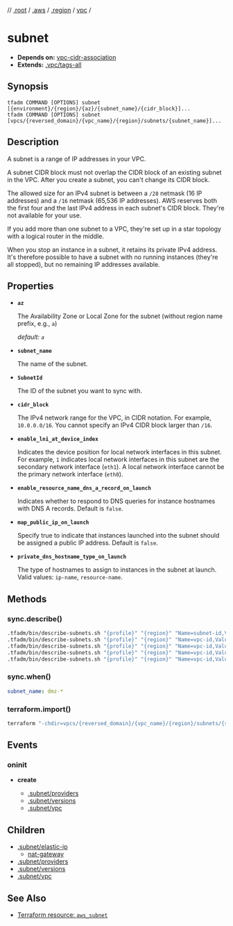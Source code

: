 // [.root] / [.aws] / [.region] / [vpc] /

# subnet

- **Depends on:** [vpc-cidr-association](vpc-cidr-association.md)
- **Extends:** [.vpc/tags-all](.vpc/tags-all.md)

## Synopsis

```
tfadm COMMAND [OPTIONS] subnet [{environment}/{region}/{az}/{subnet_name}/{cidr_block}]...
tfadm COMMAND [OPTIONS] subnet [vpcs/{reversed_domain}/{vpc_name}/{region}/subnets/{subnet_name}]...
```

## Description

A subnet is a range of IP addresses in your VPC.

A subnet CIDR block must not overlap the CIDR block of an existing subnet in the VPC. After you create a subnet, you can't change its CIDR block.

The allowed size for an IPv4 subnet is between a `/28` netmask (16 IP addresses) and a `/16` netmask (65,536 IP addresses). AWS reserves both the first four and the last IPv4 address in each subnet's CIDR block. They're not available for your use.

If you add more than one subnet to a VPC, they're set up in a star topology with a logical router in the middle.

When you stop an instance in a subnet, it retains its private IPv4 address. It's therefore possible to have a subnet with no running instances (they're all stopped), but no remaining IP addresses available.

## Properties

- **`az`**

  The Availability Zone or Local Zone for the subnet (without region name prefix, e.g., `a`)

  *default: `a`*

- **`subnet_name`**

  The name of the subnet.

- **`SubnetId`**

  The ID of the subnet you want to sync with.

- **`cidr_block`**

  The IPv4 network range for the VPC, in CIDR notation. For example, `10.0.0.0/16`. You cannot specify an IPv4 CIDR block larger than `/16`.

- **`enable_lni_at_device_index`**

  Indicates the device position for local network interfaces in this subnet. For example, `1` indicates local network interfaces in this subnet are the secondary network interface (`eth1`). A local network interface cannot be the primary network interface (`eth0`).

- **`enable_resource_name_dns_a_record_on_launch`**

  Indicates whether to respond to DNS queries for instance hostnames with DNS A records. Default is `false`.

- **`map_public_ip_on_launch`**

  Specify true to indicate that instances launched into the subnet should be assigned a public IP address. Default is `false`.

- **`private_dns_hostname_type_on_launch`**

  The type of hostnames to assign to instances in the subnet at launch. Valid values: `ip-name`, `resource-name`.

## Methods

### sync.describe()

```bash
.tfadm/bin/describe-subnets.sh "{profile}" "{region}" "Name=subnet-id,Values={SubnetId}" "Name=tag-key,Values=Name" "Name=ipv6-native,Values=false" || \
.tfadm/bin/describe-subnets.sh "{profile}" "{region}" "Name=vpc-id,Values={VpcId}" "Name=tag:Name,Values={subnet_name}" "Name=availability-zone,Values={availability_zone}" "Name=ipv6-native,Values=false" || \
.tfadm/bin/describe-subnets.sh "{profile}" "{region}" "Name=vpc-id,Values={VpcId}" "Name=tag:Name,Values={subnet_name}" "Name=ipv6-native,Values=false" || \
.tfadm/bin/describe-subnets.sh "{profile}" "{region}" "Name=vpc-id,Values={VpcId}" "Name=availability-zone,Values={availability_zone}" "Name=tag-key,Values=Name" "Name=ipv6-native,Values=false" || \
.tfadm/bin/describe-subnets.sh "{profile}" "{region}" "Name=vpc-id,Values={VpcId}" "Name=tag-key,Values=Name" "Name=ipv6-native,Values=false"
```

### sync.when()

```yaml
subnet_name: dmz-*
```

### terraform.import()

```bash
terraform "-chdir=vpcs/{reversed_domain}/{vpc_name}/{region}/subnets/{subnet_name}" import "-input=false" "aws_subnet.{subnet_id_}" "{SubnetId}"
```

## Events

### oninit

- **create**

  - [.subnet/providers]
  - [.subnet/versions]
  - [.subnet/vpc]

## Children

- [.subnet/elastic-ip]
  - [nat-gateway]
- [.subnet/providers]
- [.subnet/versions]
- [.subnet/vpc]

## See Also

- [Terraform resource: `aws_subnet`](https://registry.terraform.io/providers/hashicorp/aws/latest/docs/resources/subnet)

[.aws]: README.md
[.region]: .region.md
[.root]: ../../../.tfadm/resources/README.md
[.subnet/elastic-ip]: .subnet/elastic-ip.md
[.subnet/providers]: .subnet/providers.md
[.subnet/versions]: .subnet/versions.md
[.subnet/vpc]: .subnet/vpc.md
[nat-gateway]: nat-gateway.md
[vpc]: vpc.md
